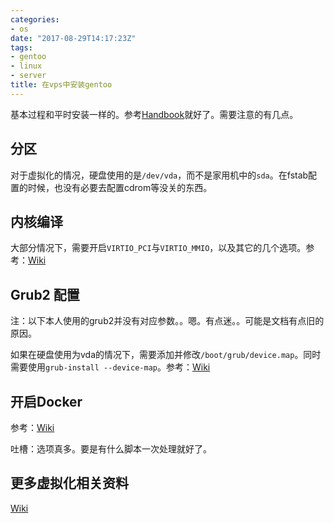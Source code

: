 ```yaml
---
categories: 
- os
date: "2017-08-29T14:17:23Z"
tags: 
- gentoo
- linux
- server
title: 在vps中安装gentoo
---
```


基本过程和平时安装一样的。参考[Handbook](https://wiki.gentoo.org/wiki/Handbook)就好了。需要注意的有几点。

## 分区

对于虚拟化的情况，硬盘使用的是`/dev/vda`，而不是家用机中的`sda`。在fstab配置的时候，也没有必要去配置cdrom等没关的东西。

## 内核编译

大部分情况下，需要开启`VIRTIO_PCI`与`VIRTIO_MMIO`，以及其它的几个选项。参考：[Wiki](https://wiki.gentoo.org/wiki/QEMU/Linux_guest#Kernel)

## Grub2 配置

注：以下本人使用的grub2并没有对应参数。。嗯。有点迷。。可能是文档有点旧的原因。

如果在硬盘使用为vda的情况下，需要添加并修改`/boot/grub/device.map`。同时需要使用`grub-install --device-map`。参考：[Wiki](https://wiki.gentoo.org/wiki/QEMU/Linux_guest#GRUB)


## 开启Docker

参考：[Wiki](https://wiki.gentoo.org/wiki/Docker)

吐槽：选项真多。要是有什么脚本一次处理就好了。

## 更多虚拟化相关资料

[Wiki](https://wiki.gentoo.org/wiki/Category:Virtualization)




